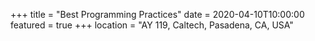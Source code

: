 +++
title = "Best Programming Practices"
date = 2020-04-10T10:00:00
featured = true
+++
location = "AY 119, Caltech, Pasadena, CA, USA"

